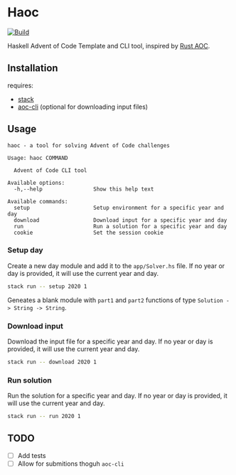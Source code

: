 # Haoc

[![Build](../../actions/workflows/haskell.yaml/badge.svg)](../../actions/workflows/haskell.yaml)

Haskell Advent of Code Template and CLI tool, inspired by [Rust AOC](https://github.com/fspoettel/advent-of-code-rust).

## Installation

requires:
- [stack](https://docs.haskellstack.org/en/stable/README/)
- [aoc-cli](https://github.com/scarvalhojr/aoc-cli) (optional for downloading input files)

## Usage

```
haoc - a tool for solving Advent of Code challenges

Usage: haoc COMMAND

  Advent of Code CLI tool

Available options:
  -h,--help                Show this help text

Available commands:
  setup                    Setup environment for a specific year and day
  download                 Download input for a specific year and day
  run                      Run a solution for a specific year and day
  cookie                   Set the session cookie
```

### Setup day

Create a new day module and add it to the `app/Solver.hs` file. If no year or day is provided, it will use the current year and day.

```bash
stack run -- setup 2020 1
```

Geneates a blank module with `part1` and `part2` functions of type `Solution -> String -> String`.

### Download input

Download the input file for a specific year and day. If no year or day is provided, it will use the current year and day.

```bash
stack run -- download 2020 1
```

### Run solution

Run the solution for a specific year and day. If no year or day is provided, it will use the current year and day.

```bash
stack run -- run 2020 1
```

## TODO

- [ ] Add tests
- [ ] Allow for submitions thoguh `aoc-cli`
